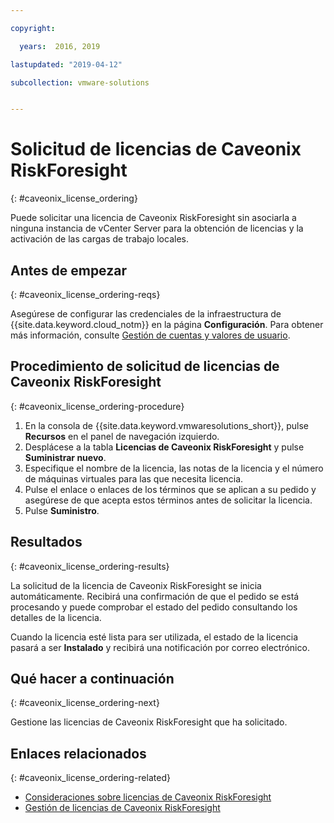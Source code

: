 ```yaml
---

copyright:

  years:  2016, 2019

lastupdated: "2019-04-12"

subcollection: vmware-solutions


---
```


# Solicitud de licencias de Caveonix RiskForesight
{: #caveonix_license_ordering}

Puede solicitar una licencia de Caveonix RiskForesight sin asociarla a ninguna instancia de vCenter Server para la obtención de licencias y la activación de las cargas de trabajo locales.

## Antes de empezar
{: #caveonix_license_ordering-reqs}

Asegúrese de configurar las credenciales de la infraestructura de {{site.data.keyword.cloud_notm}} en la página **Configuración**. Para obtener más información, consulte [Gestión de cuentas y valores de usuario](/docs/services/vmwaresolutions/vmonic?topic=vmware-solutions-useraccount).

## Procedimiento de solicitud de licencias de Caveonix RiskForesight
{: #caveonix_license_ordering-procedure}

1. En la consola de {{site.data.keyword.vmwaresolutions_short}}, pulse **Recursos** en el panel de navegación izquierdo.
2. Desplácese a la tabla **Licencias de Caveonix RiskForesight** y pulse **Suministrar nuevo**.
3. Especifique el nombre de la licencia, las notas de la licencia y el número de máquinas virtuales para las que necesita licencia.
4. Pulse el enlace o enlaces de los términos que se aplican a su pedido y asegúrese de que acepta estos términos antes de solicitar la licencia.
5. Pulse **Suministro**.

## Resultados
{: #caveonix_license_ordering-results}

La solicitud de la licencia de Caveonix RiskForesight se inicia automáticamente. Recibirá una confirmación de que el pedido se está procesando y puede comprobar el estado del pedido consultando los detalles de la licencia.

Cuando la licencia esté lista para ser utilizada, el estado de la licencia pasará a ser **Instalado** y recibirá una notificación por correo electrónico.

## Qué hacer a continuación
{: #caveonix_license_ordering-next}

Gestione las licencias de Caveonix RiskForesight que ha solicitado.

## Enlaces relacionados
{: #caveonix_license_ordering-related}

* [Consideraciones sobre licencias de Caveonix RiskForesight](/docs/services/vmwaresolutions/services?topic=vmware-solutions-caveonix_license_considerations)
* [Gestión de licencias de Caveonix RiskForesight](/docs/services/vmwaresolutions/services?topic=vmware-solutions-caveonix_license_managing)
